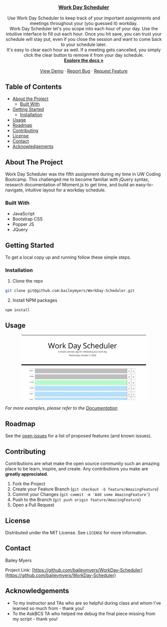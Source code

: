 <!-- PROJECT LOGO -->
<br />
<p align="center">

  <a href="https://baileymyers.github.io/WorkDay-Scheduler/">
    <h3 align="center">Work Day Scheduler</h3>
  </a>

  <p align="center">
    Use Work Day Scheduler to keep track of your important assignments and meetings throughout your (you guessed it) workday.
    <br />
    Work Day Scheduler let's you scope into each hour of your day. Use the intuitive interface to fill out each hour. Once you hit save, you can trust your schedule will stay put, even if you close the session and want to come back to your schedule later.
    <br />
    It's easy to clear each hour as well. If a meeting gets cancelled, you simply click the clear button to remove it from your day schedule.
    <br />
    <a href="https://github.com/baileymyers/WorkDay-Scheduler"><strong>Explore the docs »</strong></a>
    <br />
    <br />
    <a href="https://github.com/baileymyers/WorkDay-Scheduler#usage">View Demo</a>
    ·
    <a href="https://github.com/baileymyers/WorkDay-Scheduler/issues">Report Bug</a>
    ·
    <a href="https://github.com/baileymyers/WorkDay-Scheduler/issues">Request Feature</a>
  </p>
</p>



<!-- TABLE OF CONTENTS -->
## Table of Contents

* [About the Project](#about-the-project)
  * [Built With](#built-with)
* [Getting Started](#getting-started)
  * [Installation](#installation)
* [Usage](#usage)
* [Roadmap](#roadmap)
* [Contributing](#contributing)
* [License](#license)
* [Contact](#contact)
* [Acknowledgements](#acknowledgements)



<!-- ABOUT THE PROJECT -->
## About The Project

Work Day Scheduler was the fifth assignment during my time in UW Coding Bootcamp. This challenged me to become familiar with jQuery syntax, research documentation of Moment.js to get time, and build an easy-to-navigate, intuitive layout for a workday schedule.


### Built With

* JavaScript
* Bootstrap CSS
* Popper JS
* JQuery



<!-- GETTING STARTED -->
## Getting Started

To get a local copy up and running follow these simple steps.

### Installation

1. Clone the repo
```sh
git clone git@github.com:baileymyers/WorkDay-Scheduler.git
```
2. Install NPM packages
```sh
npm install
```



<!-- USAGE EXAMPLES -->
## Usage

<p align="center">
    <img src="assets/demo/WorkDaySchedulerGIF.gif" alt="gif of Work Day" width="400px" height="auto" />
</p>

_For more examples, please refer to the [Documentation](https://baileymyers.github.io/WorkDay-Scheduler/)_



<!-- ROADMAP -->
## Roadmap

See the [open issues](https://github.com/baileymyers/WorkDay-Scheduler/issues) for a list of proposed features (and known issues).



<!-- CONTRIBUTING -->
## Contributing

Contributions are what make the open source community such an amazing place to be learn, inspire, and create. Any contributions you make are **greatly appreciated**.

1. Fork the Project
2. Create your Feature Branch (`git checkout -b feature/AmazingFeature`)
3. Commit your Changes (`git commit -m 'Add some AmazingFeature'`)
4. Push to the Branch (`git push origin feature/AmazingFeature`)
5. Open a Pull Request



<!-- LICENSE -->
## License

Distributed under the MIT License. See `LICENSE` for more information.



<!-- CONTACT -->
## Contact

Bailey Myers

Project Link: [https://github.com/baileymyers/WorkDay-Scheduler](https://github.com/baileymyers/WorkDay-Scheduler)



<!-- ACKNOWLEDGEMENTS -->
## Acknowledgements

* To my instructor and TAs who are so helpful during class and whom I've learned so much from - thank you!
* To the AskBCS TA who helped me debug the final piece missing from my script - thank you!